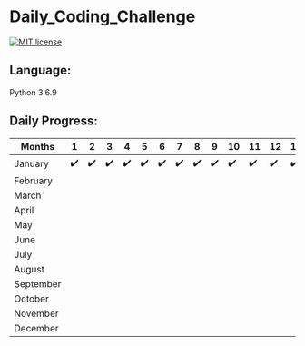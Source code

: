 # Daily_Coding_Challenge

[![MIT license](https://img.shields.io/badge/License-MIT-blue.svg)](https://opensource.org/licenses/MIT)

## Language:
Python 3.6.9

## Daily Progress:
|Months|1|2|3|4|5|6|7|8|9|10|11|12|13|14|15|16|17|28|19|20|21|22|23|24|25|26|27|28|29|30|31|
|-|-|-|-|-|-|-|-|-|-|-|-|-|-|-|-|-|-|-|-|-|-|-|-|-|-|-|-|-|-|-|-| 
| January |:heavy_check_mark: |:heavy_check_mark:|:heavy_check_mark:|:heavy_check_mark:|:heavy_check_mark:|:heavy_check_mark:|:heavy_check_mark:|:heavy_check_mark:|:heavy_check_mark:|:heavy_check_mark:|:heavy_check_mark:|:heavy_check_mark:|:heavy_check_mark:|:heavy_check_mark:|:heavy_check_mark:|||
| February |
| March |
| April |
| May | 
| June |
| July |
| August |
| September |
| October|
| November|
| December|

